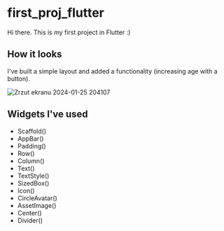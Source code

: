 # first_proj_flutter

Hi there. This is my first project in Flutter :)

## How it looks

I've built a simple layout and added a functionality (increasing age with a button).

![Zrzut ekranu 2024-01-25 204107](https://github.com/DominikZydek/first_proj_flutter/assets/139676226/8c84812c-4dc2-4ce6-912f-a0f915c31c19)

## Widgets I've used

- Scaffold()
- AppBar()
- Padding()
- Row()
- Column()
- Text()
- TextStyle()
- SizedBox()
- Icon()
- CircleAvatar()
- AssetImage()
- Center()
- Divider()

